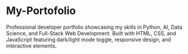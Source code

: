 # My-Portofolio
Professional developer portfolio showcasing my skills in Python, AI, Data Science, and Full-Stack Web Development. Built with HTML, CSS, and JavaScript featuring dark/light mode toggle, responsive design, and interactive elements.
